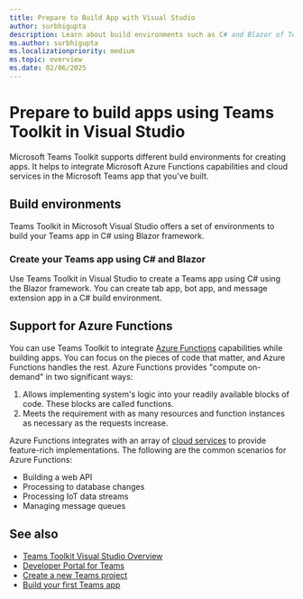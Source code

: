 ```yaml
---
title: Prepare to Build App with Visual Studio
author: surbhigupta
description: Learn about build environments such as C# and Blazor of Teams Toolkit in Visual Studio to integrate Azure capabilities and cloud services for building apps.
ms.author: surbhigupta
ms.localizationpriority: medium
ms.topic: overview
ms.date: 02/06/2025
---
```


# Prepare to build apps using Teams Toolkit in Visual Studio

Microsoft Teams Toolkit supports different build environments for creating apps. It helps to integrate Microsoft Azure Functions capabilities and cloud services in the Microsoft Teams app that you've built.

## Build environments

Teams Toolkit in Microsoft Visual Studio offers a set of environments to build your Teams app in C# using Blazor framework.

### Create your Teams app using C# and Blazor

Use Teams Toolkit in Visual Studio to create a Teams app using C# using the Blazor framework. You can create tab app, bot app, and message extension app in a C# build environment.

## Support for Azure Functions

You can use Teams Toolkit to integrate [Azure Functions](/azure/azure-functions/functions-overview) capabilities while building apps. You can focus on the pieces of code that matter, and Azure Functions handles the rest.
Azure Functions provides "compute on-demand" in two significant ways:

1. Allows implementing system's logic into your readily available blocks of code. These blocks are called functions.
1. Meets the requirement with as many resources and function instances as necessary as the requests increase.

Azure Functions integrates with an array of [cloud services](deploy-vs.md#deploy-microsoft-teams-app-to-the-cloud-using-microsoft-visual-studio) to provide feature-rich implementations. The following are the common scenarios for Azure Functions:

* Building a web API
* Processing to database changes
* Processing IoT data streams
* Managing message queues

## See also

* [Teams Toolkit Visual Studio Overview](agents-toolkit-fundamentals-vs.md)
* [Developer Portal for Teams](~/concepts/build-and-test/teams-developer-portal.md)
* [Create a new Teams project](../create-new-project.md)
* [Build your first Teams app](~/get-started/get-started-overview.md#build-your-first-teams-app)
